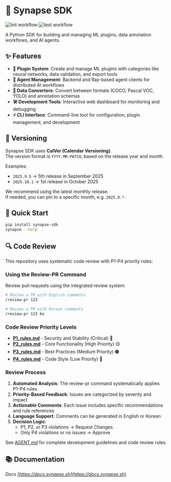 # 🧠 Synapse SDK

![lint workflow](https://github.com/datamaker-kr/synapse-sdk/actions/workflows/lint.yml/badge.svg)
![test workflow](https://github.com/datamaker-kr/synapse-sdk/actions/workflows/test.yml/badge.svg)

A Python SDK for building and managing ML plugins, data annotation workflows, and AI agents.

## ✨ Features

- **🔌 Plugin System**: Create and manage ML plugins with categories like neural networks, data validation, and export tools
- **🤖 Agent Management**: Backend and Ray-based agent clients for distributed AI workflows  
- **🔄 Data Converters**: Convert between formats (COCO, Pascal VOC, YOLO) and annotation schemas
- **🛠️ Development Tools**: Interactive web dashboard for monitoring and debugging
- **⚡ CLI Interface**: Command-line tool for configuration, plugin management, and development

## 📅 Versioning

Synapse SDK uses **CalVer (Calendar Versioning)**.  
The version format is `YYYY.MM.PATCH`, based on the release year and month.

Examples:

- `2025.9.5` → 5th release in September 2025  
- `2025.10.1` → 1st release in October 2025  

We recommend using the latest monthly release.  
If needed, you can pin to a specific month, e.g. `2025.9.*`.

## 🚀 Quick Start

```bash
pip install synapse-sdk
synapse --help
```

## 🔍 Code Review

This repository uses systematic code review with P1-P4 priority rules:

### Using the Review-PR Command

Review pull requests using the integrated review system:

```bash
# Review a PR with English comments  
/review-pr 123

# Review a PR with Korean comments
/review-pr 123 ko
```

### Code Review Priority Levels

- **[P1_rules.md](P1_rules.md)** - Security and Stability (Critical) 🔴
- **[P2_rules.md](P2_rules.md)** - Core Functionality (High Priority) 🟡  
- **[P3_rules.md](P3_rules.md)** - Best Practices (Medium Priority) 🟠
- **[P4_rules.md](P4_rules.md)** - Code Style (Low Priority) 🔵

### Review Process

1. **Automated Analysis**: The review-pr command systematically applies P1-P4 rules
2. **Priority-Based Feedback**: Issues are categorized by severity and impact
3. **Actionable Comments**: Each issue includes specific recommendations and rule references
4. **Language Support**: Comments can be generated in English or Korean
5. **Decision Logic**:
   - P1, P2, or P3 violations → Request Changes
   - Only P4 violations or no issues → Approve

See [AGENT.md](AGENT.md) for complete development guidelines and code review rules.

## 📚 Documentation

*Docs [https://docs.synapse.sh](https://docs.synapse.sh)*
